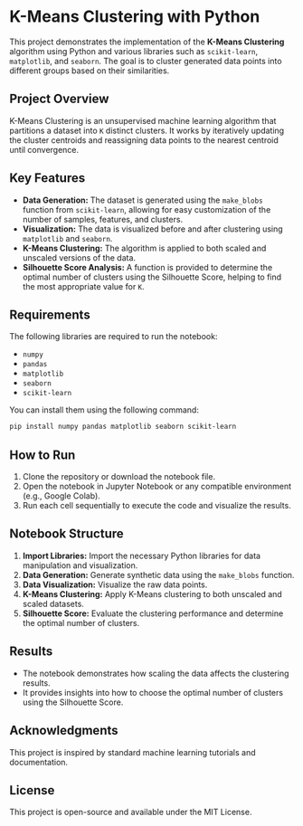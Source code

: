 
# K-Means Clustering with Python

This project demonstrates the implementation of the **K-Means Clustering** algorithm using Python and various libraries such as `scikit-learn`, `matplotlib`, and `seaborn`. The goal is to cluster generated data points into different groups based on their similarities.

## Project Overview

K-Means Clustering is an unsupervised machine learning algorithm that partitions a dataset into `K` distinct clusters. It works by iteratively updating the cluster centroids and reassigning data points to the nearest centroid until convergence.

## Key Features

- **Data Generation:** The dataset is generated using the `make_blobs` function from `scikit-learn`, allowing for easy customization of the number of samples, features, and clusters.
- **Visualization:** The data is visualized before and after clustering using `matplotlib` and `seaborn`.
- **K-Means Clustering:** The algorithm is applied to both scaled and unscaled versions of the data.
- **Silhouette Score Analysis:** A function is provided to determine the optimal number of clusters using the Silhouette Score, helping to find the most appropriate value for `K`.

## Requirements

The following libraries are required to run the notebook:

- `numpy`
- `pandas`
- `matplotlib`
- `seaborn`
- `scikit-learn`

You can install them using the following command:

```bash
pip install numpy pandas matplotlib seaborn scikit-learn
```

## How to Run

1. Clone the repository or download the notebook file.
2. Open the notebook in Jupyter Notebook or any compatible environment (e.g., Google Colab).
3. Run each cell sequentially to execute the code and visualize the results.

## Notebook Structure

1. **Import Libraries:** Import the necessary Python libraries for data manipulation and visualization.
2. **Data Generation:** Generate synthetic data using the `make_blobs` function.
3. **Data Visualization:** Visualize the raw data points.
4. **K-Means Clustering:** Apply K-Means clustering to both unscaled and scaled datasets.
5. **Silhouette Score:** Evaluate the clustering performance and determine the optimal number of clusters.

## Results

- The notebook demonstrates how scaling the data affects the clustering results.
- It provides insights into how to choose the optimal number of clusters using the Silhouette Score.

## Acknowledgments

This project is inspired by standard machine learning tutorials and documentation.

## License

This project is open-source and available under the MIT License.

